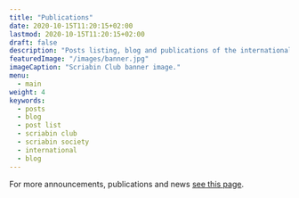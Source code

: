 ```yaml
---
title: "Publications"
date: 2020-10-15T11:20:15+02:00
lastmod: 2020-10-15T11:20:15+02:00
draft: false
description: "Posts listing, blog and publications of the international Scriabin Club and Scriabin Society dedicated to Alexander Scriabin."
featuredImage: "/images/banner.jpg" 
imageCaption: "Scriabin Club banner image."
menu:
  - main
weight: 4
keywords:
  - posts
  - blog
  - post list
  - scriabin club
  - scriabin society
  - international
  - blog
---
```


For more announcements, publications and news <a href="https://kaptein.me/news/" hreflang="en">see this page</a>.
